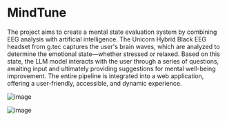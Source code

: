 # MindTune

The project aims to create a mental state evaluation system by combining EEG analysis with
artificial intelligence. The Unicorn Hybrid Black EEG headset from g.tec captures the user's
brain waves, which are analyzed to determine the emotional state—whether stressed or
relaxed. Based on this state, the LLM model interacts with the user through a series of
questions, awaiting input and ultimately providing suggestions for mental well-being
improvement.
The entire pipeline is integrated into a web application, offering a user-friendly, accessible,
and dynamic experience.

![image](https://github.com/user-attachments/assets/8366855e-d30f-4fa1-a654-8520a15f374e)


![image](https://github.com/user-attachments/assets/16dc97f8-9da1-47a7-bd27-68affc722bd6)
